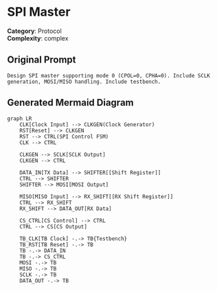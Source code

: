 # SPI Master

**Category**: Protocol  
**Complexity**: complex

## Original Prompt

```
Design SPI master supporting mode 0 (CPOL=0, CPHA=0). Include SCLK generation, MOSI/MISO handling. Include testbench.
```

## Generated Mermaid Diagram

```mermaid
graph LR
    CLK[Clock Input] --> CLKGEN(Clock Generator)
    RST[Reset] --> CLKGEN
    RST --> CTRL(SPI Control FSM)
    CLK --> CTRL

    CLKGEN --> SCLK[SCLK Output]
    CLKGEN --> CTRL

    DATA_IN[TX Data] --> SHIFTER[[Shift Register]]
    CTRL --> SHIFTER
    SHIFTER --> MOSI[MOSI Output]

    MISO[MISO Input] --> RX_SHIFT[[RX Shift Register]]
    CTRL --> RX_SHIFT
    RX_SHIFT --> DATA_OUT[RX Data]

    CS_CTRL[CS Control] --> CTRL
    CTRL --> CS[CS Output]

    TB_CLK[TB Clock] -.-> TB{Testbench}
    TB_RST[TB Reset] -.-> TB
    TB -.-> DATA_IN
    TB -.-> CS_CTRL
    MOSI -.-> TB
    MISO -.-> TB
    SCLK -.-> TB
    DATA_OUT -.-> TB
```
